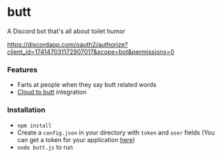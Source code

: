 # butt
A Discord bot that's all about toilet humor

https://discordapp.com/oauth2/authorize?client_id=174147031172907017&scope=bot&permissions=0

### Features

- Farts at people when they say butt related words
- [Cloud to butt](https://chrome.google.com/webstore/detail/cloud-to-butt-plus/apmlngnhgbnjpajelfkmabhkfapgnoai) integration

### Installation

- `npm install`
- Create a `config.json` in your directory with `token` and `user` fields (You can get a token for your application [here](https://discordapp.com/developers/applications/me))
- `node butt.js` to run
